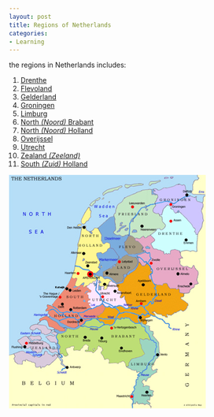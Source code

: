 ```yaml
---
layout: post
title: Regions of Netherlands
categories:
- Learning
---
```



the regions in Netherlands includes:

1. [Drenthe](http://en.wikipedia.org/wiki/Drenthe "Drenthe")
2. [Flevoland](http://en.wikipedia.org/wiki/Flevoland "Flevoland")
3. [Gelderland](http://en.wikipedia.org/wiki/Gelderland "Gelderland")
4. [Groningen](http://en.wikipedia.org/wiki/Groningen_%28province%29 "Groningen (province)")
5. [Limburg](http://en.wikipedia.org/wiki/Limburg_%28Netherlands%29 "Limburg (Netherlands)")
6. [North _(Noord)_ Brabant](http://en.wikipedia.org/wiki/Noord-Brabant "Noord-Brabant")
7. [North _(Noord)_ Holland](http://en.wikipedia.org/wiki/Noord-Holland "Noord-Holland")
8. [Overijssel](http://en.wikipedia.org/wiki/Overijssel "Overijssel")
9. [Utrecht](http://en.wikipedia.org/wiki/Utrecht_%28province%29 "Utrecht (province)")
10. [Zealand _(Zeeland)_](http://en.wikipedia.org/wiki/Zeeland "Zeeland")
11. [South _(Zuid)_ Holland](http://en.wikipedia.org/wiki/South_Holland "South Holland")

![](/img/netherlands_regions.jpg)
